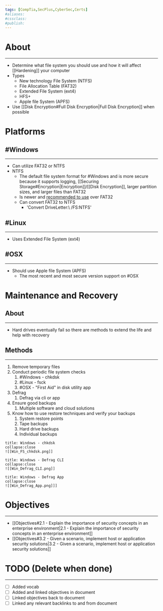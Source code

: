 ```yaml
---
tags: [CompTia,SecPlus,CyberSec,Certs]
#aliases:
#cssclass:
#publish:
---
```


# About
---
- Determine what file system you should use and how it will affect [[Hardening]] your computer
- Types
	- New technology File System (NTFS)
	- File Allocation Table (FAT32)
	- Extended File System (ext4)
	- HFS+
	-  Apple file System (APFS)
- Use [[Disk Encryption#Full Disk Encryption|Full Disk Encryption]] when possible

# Platforms

## #Windows
---
- Can utilize FAT32 or NTFS
- NTFS
	- The default file system format for #Windows and is more secure because it supports logging, [[Securing Storage#Encryption|Encryption]]/[[Disk Encryption]], larger partition sizes, and larger files than FAT32
	- Is newer and <u>recommended to use</u> over FAT32
	- Can convert FAT32 to NTFS
		- 'Convert DriveLetter:\ /FS:NTFS'

## #Linux
---
- Uses Extended File System (ext4)

## #OSX
---
- Should use Apple file System (APFS)
	- The most recent and most secure version support on #OSX

# Maintenance and Recovery

## About
---
- Hard drives eventually fail so there are methods to extend the life and help with recovery

## Methods
---
1. Remove temporary files
2. Conduct periodic file system checks
	1. #Windows - chkdsk
	2. #Linux  - fsck
	3. #OSX - "First Aid" in disk utility app
3. Defrag
	1. Defrag via cli or app
4. Ensure good backups
	1. Multiple software and cloud solutions
5. Know how to use restore techniques and verify your backups
	1. System restore points
	2. Tape backups
	3. Hard drive backups
	4. Individual backups

```ad-info
title: Windows - chkdsk
collapse:close
![[Win_FS_chkdsk.png]]
```

```ad-info
title: Windows - Defrag CLI
collapse:close
![[Win_Defrag_CLI.png]]
```

```ad-info
title: Windows - Defrag App 
collapse:close
![[Win_Defrag_App.png]]]
```

# Objectives
---
- [[Objectives#2.1 - Explain the importance of security concepts in an enterprise environment|2.1 - Explain the importance of security concepts in an enterprise environment]]
- [[Objectives#3.2 - Given a scenario, implement host or application security solutions|3.2 - Given a scenario, implement host or application security solutions]]

# TODO (Delete when done)
---
- [ ] Added vocab
- [ ] Added and linked objectives in document
- [ ] Linked objectives back to document
- [ ] Linked any relevant backlinks to and from document